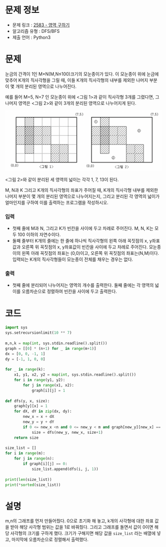 # 문제 정보
- 문제 링크 : [2583 - 영역 구하기](https://www.acmicpc.net/problem/2583)
- 알고리즘 유형 : DFS/BFS
- 제출 언어 : Python3

# 문제
눈금의 간격이 1인 M×N(M,N≤100)크기의 모눈종이가 있다. 이 모눈종이 위에 눈금에 맞추어 K개의 직사각형을 그릴 때, 이들 K개의 직사각형의 내부를 제외한 나머지 부분이 몇 개의 분리된 영역으로 나누어진다.

예를 들어 M=5, N=7 인 모눈종이 위에 <그림 1>과 같이 직사각형 3개를 그렸다면, 그 나머지 영역은 <그림 2>와 같이 3개의 분리된 영역으로 나누어지게 된다.

![](../Image/BOJ_2583.png)

<그림 2>와 같이 분리된 세 영역의 넓이는 각각 1, 7, 13이 된다.

M, N과 K 그리고 K개의 직사각형의 좌표가 주어질 때, K개의 직사각형 내부를 제외한 나머지 부분이 몇 개의 분리된 영역으로 나누어지는지, 그리고 분리된 각 영역의 넓이가 얼마인지를 구하여 이를 출력하는 프로그램을 작성하시오.

### 입력
- 첫째 줄에 M과 N, 그리고 K가 빈칸을 사이에 두고 차례로 주어진다. M, N, K는 모두 100 이하의 자연수이다.
- 둘째 줄부터 K개의 줄에는 한 줄에 하나씩 직사각형의 왼쪽 아래 꼭짓점의 x, y좌표값과 오른쪽 위 꼭짓점의 x, y좌표값이 빈칸을 사이에 두고 차례로 주어진다. 모눈종이의 왼쪽 아래 꼭짓점의 좌표는 (0,0)이고, 오른쪽 위 꼭짓점의 좌표는(N,M)이다. 입력되는 K개의 직사각형들이 모눈종이 전체를 채우는 경우는 없다.

### 출력
- 첫째 줄에 분리되어 나누어지는 영역의 개수를 출력한다. 둘째 줄에는 각 영역의 넓이를 오름차순으로 정렬하여 빈칸을 사이에 두고 출력한다.

# 코드
```python
import sys
sys.setrecursionlimit(10 ** 7)

m,n,k = map(int, sys.stdin.readline().split())
graph = [[0] * (n+1) for _ in range(m+1)]
dx = [0, 0, -1, 1]
dy = [-1, 1, 0, 0]

for _ in range(k):
    x1, y1, x2, y2 = map(int, sys.stdin.readline().split())
    for i in range(y1, y2):
        for j in range(x1, x2):
            graph[i][j] = 1

def dfs(y, x, size):
    graph[y][x] = 1
    for dX, dY in zip(dx, dy):
        new_x = x + dX
        new_y = y + dY
        if 0 <= new_x <n and 0 <= new_y < m and graph[new_y][new_x] == 0:
            size = dfs(new_y, new_x, size+1)
    return size

size_list = []
for i in range(m):
    for j in range(n):
        if graph[i][j] == 0:
            size_list.append(dfs(i, j, 1))

print(len(size_list))
print(*sorted(size_list))
```

# 설명
m,n의 그래프를 먼저 만들어줬다. 0으로 초기화 해 놓고, k개의 사각형에 대한 좌표 값을 받아 해당 사각형 범위는 값을 1로 바꿔줬다.
그리고 그래프를 돌면서 값이 0이면 해당 사각형의 크기를 구하게 했다. 크기가 구해지면 해당 값을 `size_list` 라는 배열에 넣고, 마지막에 오름차순으로 정렬해서 출력했다.

